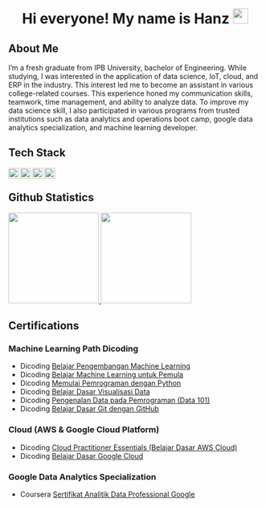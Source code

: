 <h1 align="center">Hi everyone! My name is Hanz <img src="https://raw.githubusercontent.com/MartinHeinz/MartinHeinz/master/wave.gif" width="30px"></h1>

## About Me
I’m a fresh graduate from IPB University, bachelor of Engineering. While studying, I was interested in the application of data science, IoT, cloud, and ERP in the industry. This interest led me to become an assistant in various college-related courses. This experience honed my communication skills, teamwork, time management, and ability to analyze data. To improve my data science skill, I also participated in various programs from trusted institutions such as data analytics and operations boot camp, google data analytics specialization, and machine learning developer.

## Tech Stack
<a href="https://www.python.org/"><img align="left" alt="Python" title="Python" width="21px" src="https://upload.wikimedia.org/wikipedia/commons/thumb/c/c3/Python-logo-notext.svg/110px-Python-logo-notext.svg.png?20100317150552" /></a>
<a href="https://www.r-project.org/"><img align="left" alt="R" title="R" width="21px" src="https://upload.wikimedia.org/wikipedia/commons/thumb/1/1b/R_logo.svg/1200px-R_logo.svg.png" alt="R logo.svg" /></a>
<a href="#"><img align="left" alt="JavaScript" title="JavaScript" width="21px" src="https://upload.wikimedia.org/wikipedia/commons/9/99/Unofficial_JavaScript_logo_2.svg" /></a>
<a href="https://www.tableau.com/"><img align="left" alt="Tableau" title="Tableau" width="21px" src="https://iconape.com/wp-content/files/zt/110872/png/tableau-software.png" /></a>
<br>

## Github Statistics
<p align="left">
<a href="https://github.com/Hannz07">
  <img height="180em" src="https://github-readme-stats-eight-theta.vercel.app/api?username=Hannz07&show_icons=true&theme=dark&include_all_commits=true&count_private=true"/>
  <img height="180em" src="https://github-readme-stats-eight-theta.vercel.app/api/top-langs/?username=Hannz07&langs_count=8&theme=dark"/>
</a>
</p>

## Certifications
### Machine Learning Path Dicoding
- Dicoding [Belajar Pengembangan Machine Learning](https://www.dicoding.com/certificates/JLX1L7EVJX72)
- Dicoding [Belajar Machine Learning untuk Pemula](https://www.dicoding.com/certificates/1OP85NK9VPQK)
- Dicoding [Memulai Pemrograman dengan Python](https://www.dicoding.com/certificates/JLX1L25OGX72)
- Dicoding [Belajar Dasar Visualisasi Data](https://www.dicoding.com/certificates/ERZRMJY42PYV)
- Dicoding [Pengenalan Data pada Pemrograman (Data 101)](https://www.dicoding.com/certificates/1RXYO0G1KPVM)
- Dicoding [Belajar Dasar Git dengan GitHub](https://www.dicoding.com/certificates/1OP85NNY1PQK)
### Cloud (AWS & Google Cloud Platform)
- Dicoding [Cloud Practitioner Essentials (Belajar Dasar AWS Cloud)](https://www.dicoding.com/certificates/L4PQ31852PO1)
- Dicoding [Belajar Dasar Google Cloud](https://www.dicoding.com/certificates/JLX1L4R4JX72)
### Google Data Analytics Specialization
- Coursera [Sertifikat Analitik Data Professional Google](https://www.coursera.org/account/accomplishments/specialization/certificate/UB8Y3JDAQ33V)

<!--
- Coursera [Dasar-dasar Analitik Data: Data, Data di Mana-mana](https://www.coursera.org/account/accomplishments/certificate/LL6LN4KESCFG)
- Coursera [Ajukan Pertanyaan untuk Mengambil Keputusan Berdasarkan Data](https://www.coursera.org/account/accomplishments/certificate/JNN6J868PENL)
- Coursera [Mempersiapkan Data untuk Eksplorasi](https://www.coursera.org/account/accomplishments/certificate/M4ZNSMY5PYFU)
- Coursera [Memproses Data dari Kotor ke Bersih](https://www.coursera.org/account/accomplishments/certificate/LT89YGAWZQBQ)
- Coursera [Menganalisis Data untuk Menjawab Pertanyaan](https://www.coursera.org/account/accomplishments/certificate/E459EWAUDDKE)
- Coursera [Berbagi Data Melalui Seni Visualisasi](https://www.coursera.org/account/accomplishments/certificate/LJM8EU6WTE5R)
- Coursera [Analisis Data dengan Pemrograman R](https://www.coursera.org/account/accomplishments/certificate/DWE3QNS59AZ2)
- Coursera [Proyek Akhir Analitis Data Google: Selesaikan Sebuah Studi Kasus](https://www.coursera.org/account/accomplishments/certificate/LJGZKGNGYXBS)
### Hi there 👋
**Hannz07/Hannz07** is a ✨ _special_ ✨ repository because its `README.md` (this file) appears on your GitHub profile.

Here are some ideas to get you started:

- 🔭 I’m currently working on ...
- 🌱 I’m currently learning ...
- 👯 I’m looking to collaborate on ...
- 🤔 I’m looking for help with ...
- 💬 Ask me about ...
- 📫 How to reach me: ...
- 😄 Pronouns: ...
- ⚡ Fun fact: ...
-->
